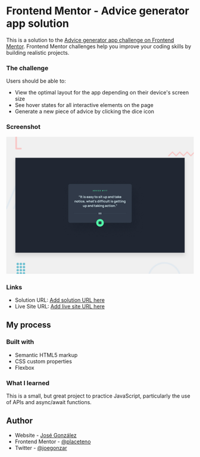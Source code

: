 # Frontend Mentor - Advice generator app solution

This is a solution to the
[Advice generator app challenge on Frontend Mentor](https://www.frontendmentor.io/challenges/advice-generator-app-QdUG-13db).
Frontend Mentor challenges help you improve your coding skills by building
realistic projects.

### The challenge

Users should be able to:

- View the optimal layout for the app depending on their device's screen size
- See hover states for all interactive elements on the page
- Generate a new piece of advice by clicking the dice icon

### Screenshot

![](./design/desktop-preview.jpg)

### Links

- Solution URL: [Add solution URL here](https://your-solution-url.com)
- Live Site URL: [Add live site URL here](https://your-live-site-url.com)

## My process

### Built with

- Semantic HTML5 markup
- CSS custom properties
- Flexbox

### What I learned

This is a small, but great project to practice JavaScript, particularly the use
of APIs and async/await functions.

## Author

- Website - [José González](https://dev-jose.com)
- Frontend Mentor -
  [@placeteno](https://www.frontendmentor.io/profile/placeteno)
- Twitter - [@joegonzar](https://www.twitter.com/joegonzar)
